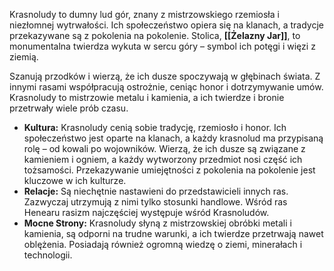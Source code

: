 
Krasnoludy to dumny lud gór, znany z mistrzowskiego rzemiosła i niezłomnej wytrwałości. Ich społeczeństwo opiera się na klanach, a tradycje przekazywane są z pokolenia na pokolenie. Stolica, **[[Żelazny Jar]]**, to monumentalna twierdza wykuta w sercu góry – symbol ich potęgi i więzi z ziemią.

Szanują przodków i wierzą, że ich dusze spoczywają w głębinach świata. Z innymi rasami współpracują ostrożnie, ceniąc honor i dotrzymywanie umów. Krasnoludy to mistrzowie metalu i kamienia, a ich twierdze i bronie przetrwały wiele prób czasu.

- **Kultura:**  Krasnoludy cenią sobie tradycję, rzemiosło i honor. Ich społeczeństwo jest oparte na klanach, a każdy krasnolud ma przypisaną rolę – od kowali po wojowników. Wierzą, że ich dusze są związane z kamieniem i ogniem, a każdy wytworzony przedmiot nosi część ich tożsamości. Przekazywanie umiejętności z pokolenia na pokolenie jest kluczowe w ich kulturze.
- **Relacje:** Są niechętnie nastawieni do przedstawicieli innych ras. Zazwyczaj utrzymują z nimi tylko stosunki handlowe. Wśród ras Henearu rasizm najczęściej występuje wśród Krasnoludów.
- **Mocne Strony:** Krasnoludy słyną z mistrzowskiej obróbki metali i kamienia, są odporni na trudne warunki, a ich twierdze przetrwają nawet oblężenia. Posiadają również ogromną wiedzę o ziemi, minerałach i technologii.